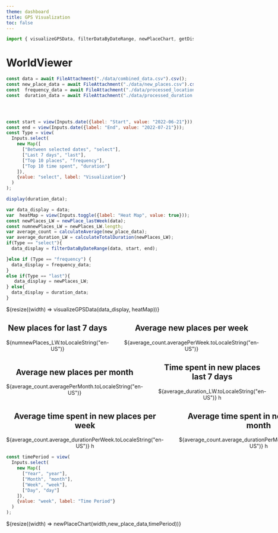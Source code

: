 ```yaml
---
theme: dashboard
title: GPS Visualization 
toc: false
---
```



<style>
  .my-cluster-icon {
    width: 40px;
    height: 40px;
    border: 2px solid #ffffff;
    border-radius: 50%;
    background: rgba(255, 255, 255, 0.6); /* Lightly transparent white background */
    color: #000; /* Text color changed to black */
    text-align: center;
    line-height: 40px; /* Same as the icon height */
    font-size: 16px; /* Adjust font size as needed */
    font-weight: bold;
    text-shadow: 0 0 3px #fff; /* White text shadow */
  }

</style>



```js
import { visualizeGPSData, filterDataByDateRange, newPlaceChart, getDistance, isNewPlace , newPlace_lastWeek, calculateAverage, calculateTotalDuration} from "./components/charts.js";

```

# WorldViewer

```js
const data = await FileAttachment("./data/combined_data.csv").csv();
const new_place_data = await FileAttachment("./data/new_places.csv").csv();
const  frequency_data = await FileAttachment("./data/processed_locations.csv").csv();
const  duration_data = await FileAttachment("./data/processed_duration.csv").csv();




const start = view(Inputs.date({label: "Start", value: "2022-06-21"}));
const end = view(Inputs.date({label: "End", value: "2022-07-21"}));
const Type = view(
  Inputs.select(
    new Map([
      ["Between selected dates", "select"],
      ["Last 7 days", "last"],
      ["Top 10 places", "frequency"],
      ["Top 10 time spent", "duration"]
    ]),
    {value: "select", label: "Visualization"}
  )
);

```

```js
display(duration_data);
```

```js
var data_display = data;
var  heatMap = view(Inputs.toggle({label: "Heat Map", value: true}));
const newPlaces_LW = newPlace_lastWeek(data);
const numnewPlaces_LW = newPlaces_LW.length;
var average_count = calculateAverage(new_place_data);
var average_duration_LW = calculateTotalDuration(newPlaces_LW);
if(Type == "select"){
  data_display = filterDataByDateRange(data, start, end);

}else if (Type == "frequency") {
  data_display = frequency_data;
}
else if(Type == "last"){
   data_display = newPlaces_LW;
} else{
  data_display = duration_data;
}
```





    

<div class="grid grid-cols-3">
  <div class="card grid-colspan-2 grid-rowspan-3">
      ${resize((width) => visualizeGPSData(data_display, heatMap))}
  </div>

  <div class="card" style="display: flex; justify-content: space-between; align-items: center;">
    <div style="flex: 1; text-align: center;">
      <h2>New places for last 7 days</h2>
      <span class="big">${numnewPlaces_LW.toLocaleString("en-US")}</span>
    </div>
    <div style="border-left: 1px solid #ccc; height: 100%; margin: 0 20px;"></div> 
    <div style="flex: 1; text-align: center;">
      <h2>Average new places per week</h2>
      <span class="big">${average_count.averagePerWeek.toLocaleString("en-US")}</span>
    </div>
  </div>
  <div class="card" style="display: flex; justify-content: space-between; align-items: center;">
    <div style="flex: 1; text-align: center;">
      <h2>Average new places per month</h2>
      <span class="big">${average_count.averagePerMonth.toLocaleString("en-US")}</span>
    </div>
    <div style="border-left: 1px solid #ccc; height: 100%; margin: 0 20px;"></div> 
    <div style="flex: 1; text-align: center;">
      <h2>Time spent in new places last 7 days</h2>
      <span class="big">${average_duration_LW.toLocaleString("en-US")} h</span>
      </div>


  </div>
  <div class="card" style="display: flex; justify-content: space-between; align-items: center;">
    <div style="flex: 1; text-align: center;">
      <h2>Average time spent in new places per week</h2>
      <span class="big">${average_count.average_durationPerWeek.toLocaleString("en-US")} h</span>
    </div>
    <div style="border-left: 1px solid #ccc; height: 100%; margin: 0 20px;"></div> 
    <div style="flex: 1; text-align: center;">
      <h2>Average time spent in new places per month</h2>
      <span class="big">${average_count.average_durationPerMonth.toLocaleString("en-US")} h</span>
    </div>
  </div>

</div>


```js
const timePeriod = view(
  Inputs.select(
    new Map([
      ["Year", "year"],
      ["Month", "month"],
      ["Week", "week"],
      ["Day", "day"]
    ]),
    {value: "week", label: "Time Period"}
  )
);
```

<div class="grid grid-cols-1">
  <div class="card">
    ${resize((width) => newPlaceChart(width,new_place_data,timePeriod))}
  </div>
</div>

